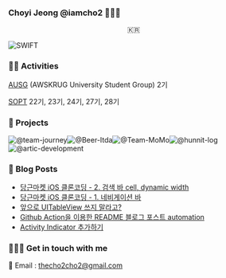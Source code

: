 ### Choyi Jeong @iamcho2 👩🏻‍💻



<p align="center">
  <samp>
    🇰🇷 <br> 
  </samp>
</p>



![SWIFT](https://img.shields.io/static/v1?style=for-the-badge&logo=swift&message=SWIFT&label=&color=FA7343&labelColor=000000) 

### 🏄‍♂️ Activities  

[AUSG](ausg.me) (AWSKRUG University Student Group) 2기 

[SOPT](http://sopt.org/wp/) 22기, 23기, 24기, 27기, 28기

### 🎱 Projects

![@team-journey](https://avatars.githubusercontent.com/u/86547407?s=60&v=4)![@Beer-Itda](https://avatars.githubusercontent.com/u/83107553?s=60&v=4)![@Team-MoMo](https://avatars.githubusercontent.com/u/76675249?s=60&v=4)![@hunnit-log](https://avatars.githubusercontent.com/u/74134192?s=60&v=4)![@artic-development](https://avatars.githubusercontent.com/u/52156026?s=60&v=4)

### 🍋 Blog Posts
<!-- BLOG-POST-LIST:START -->
- [당근마켓 iOS 클론코딩 - 2. 검색 바 cell, dynamic width](https://iamcho2.github.io/2021/07/28/karrot-2-searchbar-cell)
- [당근마켓 iOS 클론코딩 - 1. 네비게이션 바](https://iamcho2.github.io/2021/07/28/karrot-1-navigationbar)
- [앞으로 UITableView 쓰지 말라고?](https://iamcho2.github.io/2021/07/25/UICollectionView-or-UITableView-for-list)
- [Github Action을 이용한 README 블로그 포스트 automation](https://iamcho2.github.io/2021/07/24/github-readme-blog-post-automation-using-github-action)
- [Activity Indicator 추가하기](https://iamcho2.github.io/2021/07/14/activity-indicator)
<!-- BLOG-POST-LIST:END -->

### 🏄🏻‍♀️ Get in touch with me

📧 Email : thecho2cho2@gmail.com

